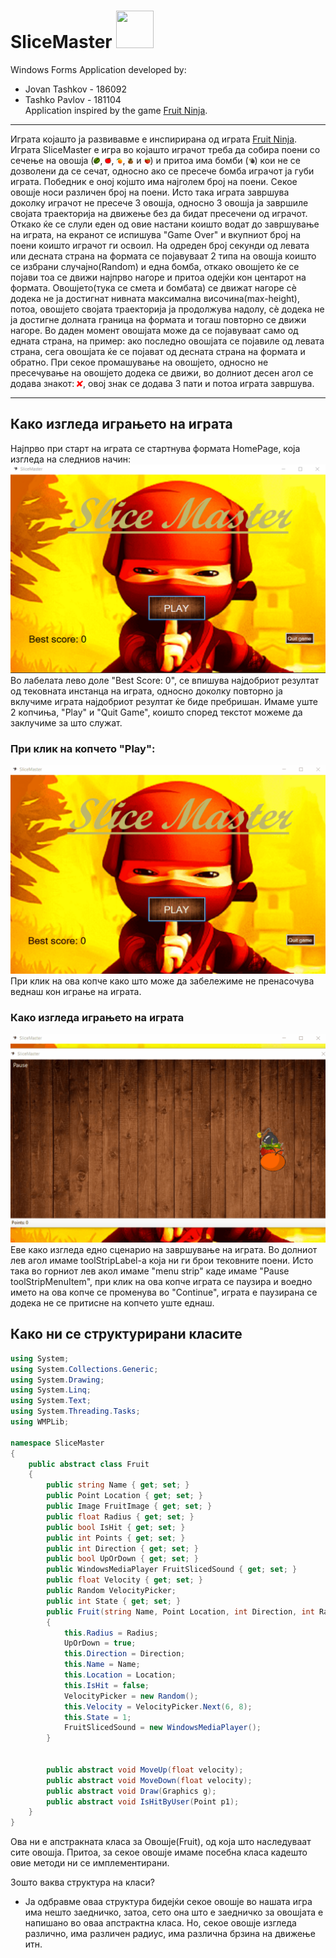 # SliceMaster <img src="https://raw.githubusercontent.com/taskop123/SliceMaster/master/SliceMaster/icon_picture_uyx_icon.ico" width="60" height="60">

Windows Forms Application developed by:
* Jovan Tashkov - 186092
* Tashko Pavlov - 181104  
Application inspired by the game [Fruit Ninja](https://fruitninja.com/).
***

Играта којашто ја развивавме е инспирирана од играта [Fruit Ninja](https://fruitninja.com/). Играта SliceMaster е игра во којашто играчот треба да собира поени со сечење на овошја (<img src="https://github.com/taskop123/SliceMaster/blob/master/SliceMaster/Resources/watermelon2.png" width="10" height="10">, <img src="https://github.com/taskop123/SliceMaster/blob/master/SliceMaster/Resources/apple.png" width="10" height="10">, <img src="https://github.com/taskop123/SliceMaster/blob/master/SliceMaster/Resources/orange1.png" width="10" height="10">, <img src="https://github.com/taskop123/SliceMaster/blob/master/SliceMaster/Resources/pineapple.png" width="10" height="10"> и <img src="https://github.com/taskop123/SliceMaster/blob/master/SliceMaster/Resources/strawberry.png" width="10" height="10">) и притоа има бомби (<img src="https://github.com/taskop123/SliceMaster/blob/master/SliceMaster/Resources/bomba.png" width="10" height="10">) кои не се дозволени да се сечат, односно ако се пресече бомба играчот ја губи играта. Победник е оној којшто има најголем број на поени. Секое овошје носи различен број на поени. Исто така играта завршува доколку играчот не пресече 3 овошја, односно 3 овошја ја завршиле својата траекторија на движење без да бидат пресечени од играчот. Откако ќе се слули еден од овие настани коишто водат до завршување на играта, на екранот се испишува "Game Over" и вкупниот број на поени коишто играчот ги освоил. На одреден број секунди од левата или десната страна на формата се појавуваат 2 типа на овошја коишто се избрани случајно(Random) и една бомба, откако овошјето ќе се појави тоа се движи најпрво нагоре и притоа одејќи кон центарот на формата. Овошјето(тука се смета и бомбата) се движат нагоре сè додека не ја достигнат нивната максимална височина(max-height), потоа, овошјето својата траекторија ја продолжува надолу, сè додека не ја достигне долната граница на формата и тогаш повторно се движи нагоре. Во даден момент овошјата може да се појавуваат само од едната страна, на пример: ако последно овошјата се појавиле од левата страна, сега овошјата ќе се појават од десната страна на формата и обратно.
При секое промашување на овошјето, односно не пресечување на овошјето додека се движи, во долниот десен агол се додава знакот: <img src="https://github.com/taskop123/SliceMaster/blob/master/SliceMaster/Resources/Xsign.png" width="10" height="10">, овој знак се додава 3 пати и потоа играта завршува.
***
## Како изгледа играњето на играта
Најпрво при старт на играта се стартнува формата HomePage, која изгледа на следниов начин:
<img src="https://github.com/taskop123/SliceMaster/blob/master/ScreenShots/tasko.PNG">
Во лабелата лево доле "Best Score: 0", се впишува најдобриот резултат од тековната инстанца на играта, односно доколку повторно ја вклучиме играта најдобриот резултат ќе биде пребришан. Имаме уште 2 копчиња, "Play" и "Quit Game", коишто според текстот можеме да заклучиме за што служат.
### При клик на копчето "Play":
<img src="https://github.com/taskop123/SliceMaster/blob/master/ScreenShots/homeformtomainform.gif">
При клик на ова копче како што може да забележиме не пренасочува веднаш кон играње на играта.

### Како изгледа играњето на играта
<img src="https://github.com/taskop123/SliceMaster/blob/master/ScreenShots/bomb_sliced_game_over.gif">
Еве како изгледа едно сценарио на завршување на играта. Во долниот лев агол имаме toolStripLabel-а која ни ги брои тековните поени. Исто така во горниот лев акол имаме "menu strip" каде имаме "Pause toolStripMenuItem", при клик на ова копче играта се паузира и воедно името на ова копче се променува во "Continue", играта е паузирана се додека не се притисне на копчето уште еднаш.

## Како ни се структурирани класите
```C#
using System;
using System.Collections.Generic;
using System.Drawing;
using System.Linq;
using System.Text;
using System.Threading.Tasks;
using WMPLib;

namespace SliceMaster
{
    public abstract class Fruit
    {
        public string Name { get; set; }
        public Point Location { get; set; }
        public Image FruitImage { get; set; }
        public float Radius { get; set; }
        public bool IsHit { get; set; }
        public int Points { get; set; }
        public int Direction { get; set; }
        public bool UpOrDown { get; set; }
        public WindowsMediaPlayer FruitSlicedSound { get; set; }
        public float Velocity { get; set; }
        public Random VelocityPicker;
        public int State { get; set; }
        public Fruit(string Name, Point Location, int Direction, int Radius)
        {
            this.Radius = Radius;
            UpOrDown = true;
            this.Direction = Direction;
            this.Name = Name;
            this.Location = Location;
            this.IsHit = false;
            VelocityPicker = new Random();
            this.Velocity = VelocityPicker.Next(6, 8);
            this.State = 1;
            FruitSlicedSound = new WindowsMediaPlayer();
        }

        
        public abstract void MoveUp(float velocity);
        public abstract void MoveDown(float velocity); 
        public abstract void Draw(Graphics g); 
        public abstract void IsHitByUser(Point p1); 
    }
}
```
Ова ни е апстракната класа за Овошје(Fruit), од која што наследуваат сите овошја. Притоа, за секое овошје имаме посебна класа кадешто овие методи ни се имплементирани.

Зошто ваква структура на класи?
 - Ја одбравме оваа структура бидејќи секое овошје во нашата игра има нешто заедничко, затоа, сето она што е заедничко за овошјата е напишано во оваа апстрактна     класа. Но, секое овошје изгледа различно, има различен радиус, има различна брзина на движење итн.
 
 

